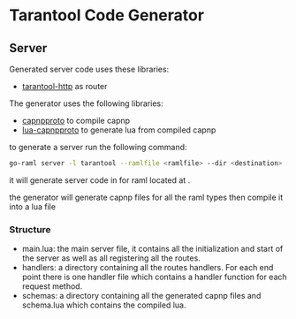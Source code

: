 # Tarantool Code Generator

## Server

Generated server code uses these libraries:
- [tarantool-http](https://github.com/tarantool/http/) as router

The generator uses the following libraries:
- [capnpproto](https://github.com/capnproto/capnproto) to compile capnp
- [lua-capnpproto](https://github.com/cloudflare/lua-capnproto) to generate lua from compiled capnp


to generate a server run the following command:
```bash
go-raml server -l tarantool --ramlfile <ramlfile> --dir <destination>
```

it will generate server code in <destination> for raml located at <ramlfile>.

the generator will generate capnp files for all the raml types then compile it into a lua file

### Structure
- main.lua: the main server file, it contains all the initialization and start of the server as well as all registering all the routes.
- handlers: a directory containing all the routes handlers. For each end point there is one handler file which contains a handler function for each request method.
- schemas: a directory containing all the generated capnp files and schema.lua which contains the compiled lua.
